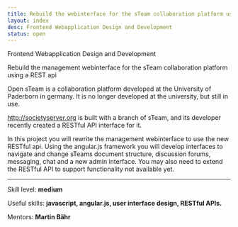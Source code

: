 ```yaml
---
title: Rebuild the webinterface for the sTeam collaboration platform using a REST api
layout: index
desc: Frontend Webapplication Design and Development
status: open
---
```

Frontend Webapplication Design and Development


Rebuild the management webinterface for the sTeam collaboration platform using a REST api


Open sTeam is a collaboration platform developed at the University of Paderborn in germany.
It is no longer developed at the university, but still in use.

http://societyserver.org is built with a branch of sTeam, and its developer
recently created a RESTful API interface for it.

In this project you will rewrite the management webinterface to use the new RESTful api.
Using the angular.js framework you will develop interfaces to navigate and
change sTeams document structure, discussion forums, messaging, chat and a new
admin interface.
You may also need to extend the RESTful API to support functionality not
available yet.

* * *

Skill level: **medium**

Useful skills: **javascript, angular.js, user interface design, RESTful APIs.**

Mentors: **Martin Bähr**
